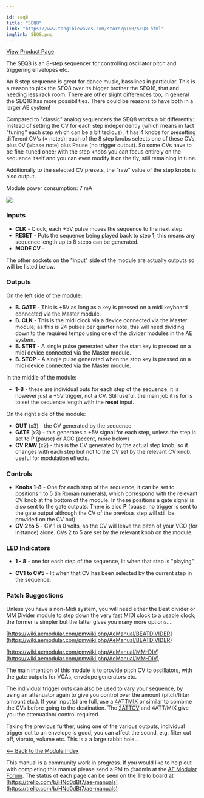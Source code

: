 ```yaml
---

id: seq8
title: "SEQ8"
link: "https://www.tangiblewaves.com/store/p100/SEQ8.html"
imglink: SEQ8.png
---
```



[View Product Page](https://www.tangiblewaves.com/store/p100/SEQ8.html)

The SEQ8 is an 8-step sequencer for controlling oscillator pitch and triggering envelopes etc.

An 8 step sequence is great for dance music, basslines in particular. This is a reason to pick the SEQ8 over its bigger brother the SEQ16, that and needing less rack room. There are other slight differences too, in general the SEQ16 has more possibilities. There could be reasons to have both in a larger AE system!

Compared to "classic" analog sequencers the SEQ8 works a bit differently: Instead of setting the CV for each step independently (which means in fact "tuning" each step which can be a bit tedious), it has 4 knobs for presetting different CV's (= notes); each of the 8 step knobs selects one of these CVs, plus 0V (=base note) plus Pause (no trigger output). So some CVs have to be fine-tuned once; with the step knobs you can focus entirely on the sequence itself and you can even modify it on the fly, still remaining in tune.

Additionally to the selected CV presets, the "raw" value of the step knobs is also output.

Module power consumption: 7 mA

[![](/images/th00---SEQ8.png.jpg)](https://wiki.aemodular.com/uploads/AeManual/SEQ8/SEQ8.png "SEQ8")

### Inputs

*   **CLK** - Clock, each +5V pulse moves the sequence to the next step.
*   **RESET** - Puts the sequence being played back to step 1; this means any sequence length up to 8 steps can be generated.
*   **MODE CV** -

The other sockets on the "input" side of the module are actually outputs so will be listed below.

### Outputs

On the left side of the module:

*   **B. GATE** - This is +5V as long as a key is pressed on a midi keyboard connected via the Master module.
*   **B. CLK** - This is the midi clock via a device connected via the Master module; as this is 24 pulses per quarter note, this will need dividing down to the required tempo using one of the divider modules in the AE system.
*   **B. STRT** - A single pulse generated when the start key is pressed on a midi device connected via the Master module.
*   **B. STOP** - A single pulse generated when the stop key is pressed on a midi device connected via the Master module.

In the middle of the module:

*   **1-8** - these are individual outs for each step of the sequence, it is however just a +5V trigger, not a CV. Still useful, the main job it is for is to set the sequence length with the **reset** input.

On the right side of the module:

*   **OUT** (x3) - the CV generated by the sequence
*   **GATE** (x3) - this generates a +5V signal for each step, unless the step is set to P (pause) or ACC (accent, more below)
*   **CV RAW** (x2) - this is the CV generated by the actual step knob, so it changes with each step but not to the CV set by the relevant CV knob. useful for modulation effects.

### Controls

*   **Knobs 1-8** - One for each step of the sequence; it can be set to positions 1 to 5 (in Roman numerals), which correspond with the relevant CV knob at the bottom of the module. In these positions a gate signal is also sent to the gate outputs. There is also **P** (pause, no trigger is sent to the gate output although the CV of the previous step will still be provided on the CV out)
*   **CV 2 to 5** - CV 1 is 0 volts, so the CV will leave the pitch of your VCO (for instance) alone. CVs 2 to 5 are set by the relevant knob on the module.

### LED Indicators

*   **1 - 8** - one for each step of the sequence, lit when that step is "playing"
    
*   **CV1 to CV5** - lit when that CV has been selected by the current step in the sequence.

### Patch Suggestions

Unless you have a non-Midi system, you will need either the Beat divider or MM Divider module to step down the very fast MIDI clock to a usable clock; the former is simpler but the latter gives you many more options....

[https://wiki.aemodular.com/pmwiki.php/AeManual/BEATDIVIDER](https://wiki.aemodular.com/pmwiki.php/AeManual/BEATDIVIDER)

[https://wiki.aemodular.com/pmwiki.php/AeManual/MM-DIV](https://wiki.aemodular.com/pmwiki.php/AeManual/MM-DIV)

The main intention of this module is to provide pitch CV to oscillators, with the gate outputs for VCAs, envelope generators etc.

The individual trigger outs can also be used to vary your sequence, by using an attenuator again to give you control over the amount (pitch/filter amount etc.). If your input(s) are full, use a [4ATTMIX](https://wiki.aemodular.com/pmwiki.php/AeManual/4ATTMIX) or similar to combine the CVs before going to the destination. The [2ATTCV](https://wiki.aemodular.com/pmwiki.php/AeManual/2ATTCV) and 4ATT/MIX give you the attenuation/ control required.

Taking the previous further, using one of the various outputs, individual trigger out to an envelope is good, you can affect the sound, e.g. filter cut off, vibrato, volume etc. This is a a large rabbit hole...

[<-- Back to the Module Index](https://wiki.aemodular.com/pmwiki.php/AeManual/Modules)

This manual is a community work in progress. If you would like to help out with completing this manual please send a PM to @admin at the [AE Modular Forum](http://forum.aemodular.com). The status of each page can be seen on the Trello board at [https://trello.com/b/HNd0dBt7/ae-manuals](https://trello.com/b/HNd0dBt7/ae-manuals)